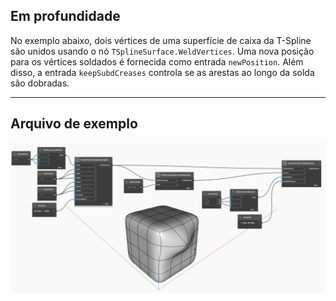 ## Em profundidade
No exemplo abaixo, dois vértices de uma superfície de caixa da T-Spline são unidos usando o nó `TSplineSurface.WeldVertices`. Uma nova posição para os vértices soldados é fornecida como entrada `newPosition`. Além disso, a entrada `keepSubdCreases` controla se as arestas ao longo da solda são dobradas.

___
## Arquivo de exemplo

![TSplineSurface.WeldVertices(2)](./WO4HBR4YYKPQOTXPPFJWGC6B66KH4HDONFO6W7XXS7TACWL7P6YA_img.jpg)
